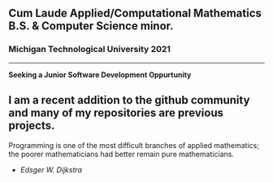 ## Cum Laude Applied/Computational Mathematics B.S. & Computer Science minor.

### Michigan Technological University 2021

-----
__Seeking a Junior Software Development Oppurtunity__

I am a recent addition to the github community and many of my repositories are previous projects.
----


Programming is one of the most difficult branches of applied mathematics; the poorer mathematicians had better remain pure mathematicians.
* *Edsger W. Dijkstra*
